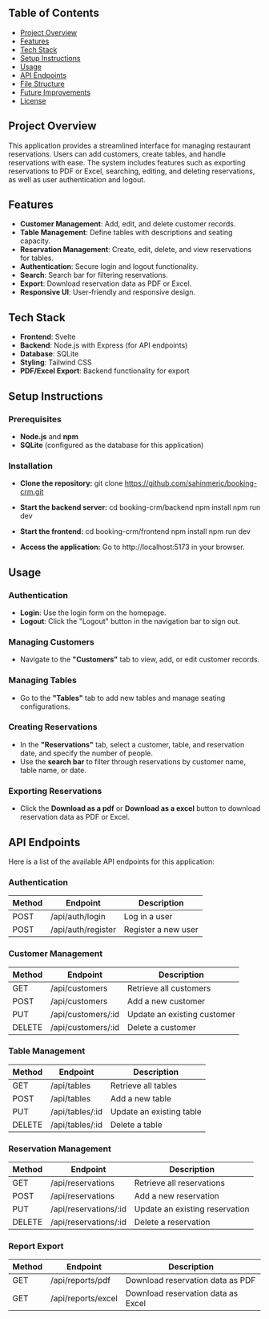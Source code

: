 ## Table of Contents

- [Project Overview](#project-overview)
- [Features](#features)
- [Tech Stack](#tech-stack)
- [Setup Instructions](#setup-instructions)
- [Usage](#usage)
- [API Endpoints](#api-endpoints)
- [File Structure](#file-structure)
- [Future Improvements](#future-improvements)
- [License](#license)

## Project Overview

This application provides a streamlined interface for managing restaurant reservations. Users can add customers, create tables, and handle reservations with ease. The system includes features such as exporting reservations to PDF or Excel, searching, editing, and deleting reservations, as well as user authentication and logout.

## Features

- **Customer Management**: Add, edit, and delete customer records.
- **Table Management**: Define tables with descriptions and seating capacity.
- **Reservation Management**: Create, edit, delete, and view reservations for tables.
- **Authentication**: Secure login and logout functionality.
- **Search**: Search bar for filtering reservations.
- **Export**: Download reservation data as PDF or Excel.
- **Responsive UI**: User-friendly and responsive design.

## Tech Stack

- **Frontend**: Svelte
- **Backend**: Node.js with Express (for API endpoints)
- **Database**: SQLite
- **Styling**: Tailwind CSS
- **PDF/Excel Export**: Backend functionality for export

## Setup Instructions

### Prerequisites

- **Node.js** and **npm**
- **SQLite** (configured as the database for this application)

### Installation

- **Clone the repository:**
  git clone https://github.com/sahinmeric/booking-crm.git

- **Start the backend server:**
  cd booking-crm/backend
  npm install
  npm run dev

- **Start the frontend:**
  cd booking-crm/frontend
  npm install
  npm run dev

- **Access the application:**
  Go to http://localhost:5173 in your browser.

## Usage

### Authentication

- **Login**: Use the login form on the homepage.
- **Logout**: Click the "Logout" button in the navigation bar to sign out.

### Managing Customers

- Navigate to the **"Customers"** tab to view, add, or edit customer records.

### Managing Tables

- Go to the **"Tables"** tab to add new tables and manage seating configurations.

### Creating Reservations

- In the **"Reservations"** tab, select a customer, table, and reservation date, and specify the number of people.
- Use the **search bar** to filter through reservations by customer name, table name, or date.

### Exporting Reservations

- Click the **Download as a pdf** or **Download as a excel** button to download reservation data as PDF or Excel.

## API Endpoints

Here is a list of the available API endpoints for this application:

### Authentication

| Method | Endpoint           | Description         |
| ------ | ------------------ | ------------------- |
| POST   | /api/auth/login    | Log in a user       |
| POST   | /api/auth/register | Register a new user |

### Customer Management

| Method | Endpoint           | Description                 |
| ------ | ------------------ | --------------------------- |
| GET    | /api/customers     | Retrieve all customers      |
| POST   | /api/customers     | Add a new customer          |
| PUT    | /api/customers/:id | Update an existing customer |
| DELETE | /api/customers/:id | Delete a customer           |

### Table Management

| Method | Endpoint        | Description              |
| ------ | --------------- | ------------------------ |
| GET    | /api/tables     | Retrieve all tables      |
| POST   | /api/tables     | Add a new table          |
| PUT    | /api/tables/:id | Update an existing table |
| DELETE | /api/tables/:id | Delete a table           |

### Reservation Management

| Method | Endpoint              | Description                    |
| ------ | --------------------- | ------------------------------ |
| GET    | /api/reservations     | Retrieve all reservations      |
| POST   | /api/reservations     | Add a new reservation          |
| PUT    | /api/reservations/:id | Update an existing reservation |
| DELETE | /api/reservations/:id | Delete a reservation           |

### Report Export

| Method | Endpoint           | Description                        |
| ------ | ------------------ | ---------------------------------- |
| GET    | /api/reports/pdf   | Download reservation data as PDF   |
| GET    | /api/reports/excel | Download reservation data as Excel |
